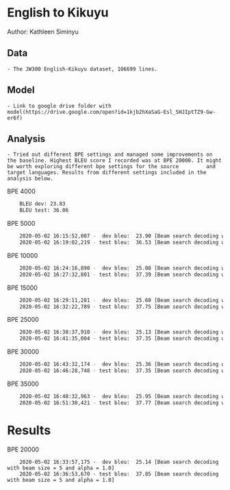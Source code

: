 # English to Kikuyu

Author: Kathleen Siminyu

## Data

	- The JW300 English-Kikuyu dataset, 106699 lines.

## Model
  
	- Link to google drive folder with model(https://drive.google.com/open?id=1kjb2hXaSaG-Esl_SHJIptTZ9-Gw-er6f)

## Analysis
	- Tried out different BPE settings and managed some improvements on the baseline. Highest BLEU score I recorded was at BPE 20000. It might be worth exploring different bpe settings for the source 		and target languages. Results from different settings included in the analysis below.

BPE 4000
```sh
	BLEU dev: 23.83
	BLEU test: 36.06
```

BPE 5000
```sh
	2020-05-02 16:15:52,007 -  dev bleu:  23.90 [Beam search decoding with beam size = 5 and alpha = 1.0]
	2020-05-02 16:19:02,219 - test bleu:  36.53 [Beam search decoding with beam size = 5 and alpha = 1.0]
```

BPE 10000
```sh
	2020-05-02 16:24:16,890 -  dev bleu:  25.08 [Beam search decoding with beam size = 5 and alpha = 1.0]
	2020-05-02 16:27:32,801 - test bleu:  37.39 [Beam search decoding with beam size = 5 and alpha = 1.0]
```

BPE 15000
```sh
	2020-05-02 16:29:11,281 -  dev bleu:  25.60 [Beam search decoding with beam size = 5 and alpha = 1.0]
	2020-05-02 16:32:22,789 - test bleu:  37.75 [Beam search decoding with beam size = 5 and alpha = 1.0]
```
BPE 25000
```sh
	2020-05-02 16:38:37,910 -  dev bleu:  25.13 [Beam search decoding with beam size = 5 and alpha = 1.0]
	2020-05-02 16:41:35,004 - test bleu:  37.35 [Beam search decoding with beam size = 5 and alpha = 1.0]
```
BPE 30000
```sh
	2020-05-02 16:43:32,174 -  dev bleu:  25.36 [Beam search decoding with beam size = 5 and alpha = 1.0]
	2020-05-02 16:46:28,748 - test bleu:  37.35 [Beam search decoding with beam size = 5 and alpha = 1.0]
```
BPE 35000
```sh
	2020-05-02 16:48:32,963 -  dev bleu:  25.95 [Beam search decoding with beam size = 5 and alpha = 1.0]
	2020-05-02 16:51:30,421 - test bleu:  37.77 [Beam search decoding with beam size = 5 and alpha = 1.0]
```

# Results
BPE 20000
```
	2020-05-02 16:33:57,175 -  dev bleu:  25.14 [Beam search decoding with beam size = 5 and alpha = 1.0]
	2020-05-02 16:36:53,670 - test bleu:  37.85 [Beam search decoding with beam size = 5 and alpha = 1.0]
```

